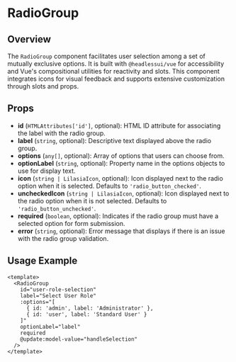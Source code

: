 # RadioGroup

## Overview

The `RadioGroup` component facilitates user selection among a set of mutually exclusive options. It is built with `@headlessui/vue` for accessibility and Vue's compositional utilities for reactivity and slots. This component integrates icons for visual feedback and supports extensive customization through slots and props.

## Props

- **id** (`HTMLAttributes['id']`, optional): HTML ID attribute for associating the label with the radio group.
- **label** (`string`, optional): Descriptive text displayed above the radio group.
- **options** (`any[]`, optional): Array of options that users can choose from.
- **optionLabel** (`string`, optional): Property name in the options objects to use for display text.
- **icon** (`string | LilasiaIcon`, optional): Icon displayed next to the radio option when it is selected. Defaults to `'radio_button_checked'`.
- **uncheckedIcon** (`string | LilasiaIcon`, optional): Icon displayed next to the radio option when it is not selected. Defaults to `'radio_button_unchecked'`.
- **required** (`boolean`, optional): Indicates if the radio group must have a selected option for form submission.
- **error** (`string`, optional): Error message that displays if there is an issue with the radio group validation.

## Usage Example

```vue
<template>
  <RadioGroup
    id="user-role-selection"
    label="Select User Role"
    :options="[
      { id: 'admin', label: 'Administrator' },
      { id: 'user', label: 'Standard User' }
    ]"
    optionLabel="label"
    required
    @update:model-value="handleSelection"
  />
</template>
```
